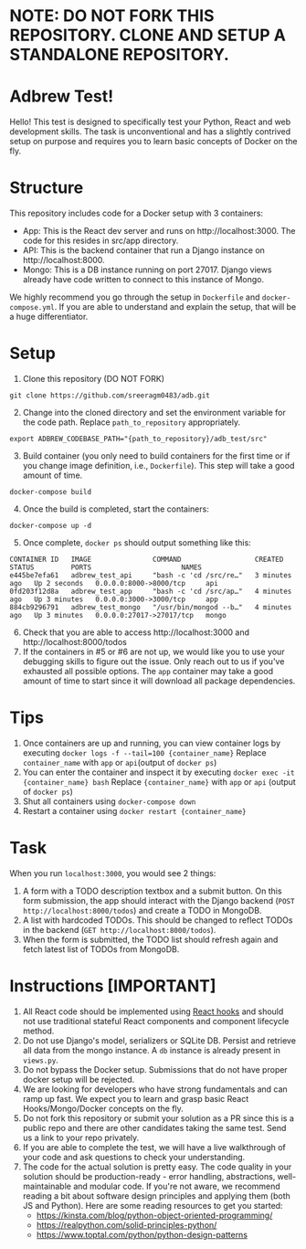 # NOTE: DO NOT FORK THIS REPOSITORY. CLONE AND SETUP A STANDALONE REPOSITORY.

# Adbrew Test!

Hello! This test is designed to specifically test your Python, React and web development skills. The task is unconventional and has a slightly contrived setup on purpose and requires you to learn basic concepts of Docker on the fly. 


# Structure

This repository includes code for a Docker setup with 3 containers:
* App: This is the React dev server and runs on http://localhost:3000. The code for this resides in src/app directory.
* API: This is the backend container that run a Django instance on http://localhost:8000. 
* Mongo: This is a DB instance running on port 27017. Django views already have code written to connect to this instance of Mongo.

We highly recommend you go through the setup in `Dockerfile` and `docker-compose.yml`. If you are able to understand and explain the setup, that will be a huge differentiator.

# Setup
1. Clone this repository (DO NOT FORK)
```
git clone https://github.com/sreeragm0483/adb.git
```
2. Change into the cloned directory and set the environment variable for the code path. Replace `path_to_repository` appropriately.
```
export ADBREW_CODEBASE_PATH="{path_to_repository}/adb_test/src"
```
3. Build container (you only need to build containers for the first time or if you change image definition, i.e., `Dockerfile`). This step will take a good amount of time.
```
docker-compose build
```
4. Once the build is completed, start the containers:
```
docker-compose up -d
```
5. Once complete, `docker ps` should output something like this:
```
CONTAINER ID   IMAGE               COMMAND                  CREATED         STATUS         PORTS                      NAMES
e445be7efa61   adbrew_test_api     "bash -c 'cd /src/re…"   3 minutes ago   Up 2 seconds   0.0.0.0:8000->8000/tcp     api
0fd203f12d8a   adbrew_test_app     "bash -c 'cd /src/ap…"   4 minutes ago   Up 3 minutes   0.0.0.0:3000->3000/tcp     app
884cb9296791   adbrew_test_mongo   "/usr/bin/mongod --b…"   4 minutes ago   Up 3 minutes   0.0.0.0:27017->27017/tcp   mongo
```
6. Check that you are able to access http://localhost:3000 and http://localhost:8000/todos
7. If the containers in #5 or #6 are not up, we would like you to use your debugging skills to figure out the issue. Only reach out to us if you've exhausted all possible options. The `app` container may take a good amount of time to start since it will download all package dependencies.

# Tips
1. Once containers are up and running, you can view container logs by executing `docker logs -f --tail=100 {container_name}` Replace `container_name` with `app` or `api`(output of `docker ps`)
2. You can enter the container and inspect it by executing `docker exec -it {container_name} bash` Replace `{container_name}` with `app` or `api` (output of `docker ps`)
3. Shut all containers using `docker-compose down`
4. Restart a container using `docker restart {container_name}`


# Task

When you run `localhost:3000`, you would see 2 things:
1. A form with a TODO description textbox and a submit button. On this form submission, the app should interact with the Django backend (`POST http://localhost:8000/todos`) and create a TODO in MongoDB.
2. A list with hardcoded TODOs. This should be changed to reflect TODOs in the backend (`GET http://localhost:8000/todos`). 
3. When the form is submitted, the TODO list should refresh again and fetch latest list of TODOs from MongoDB.

# Instructions [IMPORTANT] 
1. All React code should be implemented using [React hooks](https://reactjs.org/docs/hooks-intro.html) and should not use traditional stateful React components and component lifecycle method.
2. Do not use Django's model, serializers or SQLite DB. Persist and retrieve all data from the mongo instance. A `db` instance is already present in `views.py`.
3. Do not bypass the Docker setup. Submissions that do not have proper docker setup will be rejected.
4. We are looking for developers who have strong fundamentals and can ramp up fast. We expect you to learn and grasp basic React Hooks/Mongo/Docker concepts on the fly.
5. Do not fork this repository or submit your solution as a PR since this is a public repo and there are other candidates taking the same test. Send us a link to your repo privately.
6. If you are able to complete the test, we will have a live walkthrough of your code and ask questions to check your understanding.
7. The code for the actual solution is pretty easy. The code quality in your solution should be production-ready - error handling, abstractions, well-maintainable and modular code. If you're not aware, we recommend reading a bit about software design principles and applying them (both JS and Python). Here are some reading resources to get you started:
   * https://kinsta.com/blog/python-object-oriented-programming/
   * https://realpython.com/solid-principles-python/
   * https://www.toptal.com/python/python-design-patterns



